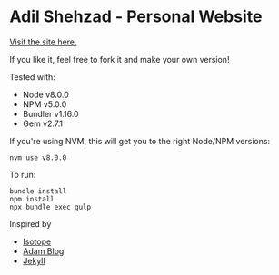 # Adil Shehzad - Personal Website

[Visit the site here.](https://adilshehzad786.github.io/) 

If you like it, feel free to fork it and make your own version!

Tested with:
- Node v8.0.0
- NPM v5.0.0
- Bundler v1.16.0
- Gem v2.7.1

If you're using NVM, this will get you to the right Node/NPM versions:
```$bash
nvm use v8.0.0
```

To run:
```$bash
bundle install
npm install
npx bundle exec gulp
```

Inspired by
- [Isotope](https://isotope.metafizzy.co/)
- [Adam Blog](https://github.com/artemsheludko/adam-blog/)
- [Jekyll](https://github.com/jekyll/jekyll/)
